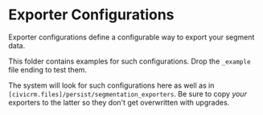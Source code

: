 # Exporter Configurations

Exporter configurations define a configurable way to export your segment data.

This folder contains examples for such configurations. Drop the ``_example`` file ending to test them.

The system will look for such configurations here as well as in ``[civicrm.files]/persist/segmentation_exporters``. Be sure to copy *your* exporters to the latter so they don't get overwritten with upgrades.